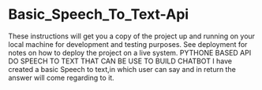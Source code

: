 
# Basic_Speech_To_Text-Api

These instructions will get you a copy of the project up and running on your local machine for development and testing purposes. See deployment for notes on how to deploy the project on a live system.
PYTHONE BASED API DO SPEECH TO TEXT THAT CAN BE USE TO BUILD CHATBOT
I have created a basic Speech to text,in which user can say and in return the answer will come regarding to it.

